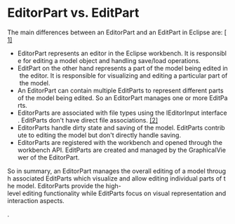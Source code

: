 # EditorPart vs. EditPart

The main differences between an EditorPart and an EditPart in Eclipse are: [[1]](https://stackoverflow.com/questions/3259490)

- EditorPart represents an editor in the Eclipse workbench. It is responsible for editing a model object and handling save/load operations.
- EditPart on the other hand represents a part of the model being edited in the editor. It is responsible for visualizing and editing a particular part of the model.
- An EditorPart can contain multiple EditParts to represent different parts of the model being edited. So an EditorPart manages one or more EditParts.
- EditorParts are associated with file types using the IEditorInput interface. EditParts don't have direct file associations. [[2]](https://stackoverflow.com/questions/1929961)
- EditorParts handle dirty state and saving of the model. EditParts contribute to editing the model but don't directly handle saving.
- EditorParts are registered with the workbench and opened through the workbench API. EditParts are created and managed by the GraphicalViewer of the EditorPart.

So in summary, an EditorPart manages the overall editing of a model through associated EditParts which visualize and allow editing individual parts of the model. EditorParts provide the high-level editing functionality while EditParts focus on visual representation and interaction aspects.

.